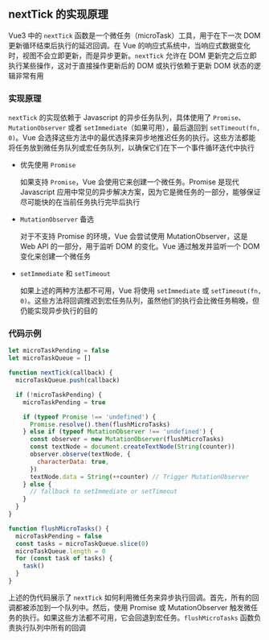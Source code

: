## nextTick 的实现原理

Vue3 中的 `nextTick` 函数是一个微任务（microTask）工具，用于在下一次 DOM 更新循环结束后执行的延迟回调。在 Vue 的响应式系统中，当响应式数据变化时，视图不会立即更新，而是异步更新。`nextTick` 允许在 DOM 更新完之后立即执行某些操作，这对于直接操作更新后的 DOM 或执行依赖于更新 DOM 状态的逻辑非常有用

### 实现原理

`nextTick` 的实现依赖于 Javascript 的异步任务队列，具体使用了 `Promise`、`MutationObserver` 或者 `setImmediate`（如果可用），最后退回到 `setTimeout(fn, 0)`。Vue 会选择这些方法中的最优选择来异步地推迟任务的执行。这些方法都能将任务放到微任务队列或宏任务队列，以确保它们在下一个事件循环迭代中执行

- 优先使用 `Promise`

  如果支持 `Promise`，Vue 会使用它来创建一个微任务。Promise 是现代 Javascript 应用中常见的异步解决方案，因为它是微任务的一部分，能够保证尽可能快的在当前任务执行完毕后执行

- `MutationObserver` 备选

  对于不支持 Promise 的环境，Vue 会尝试使用 MutationObserver，这是 Web API 的一部分，用于监听 DOM 的变化。Vue 通过触发并监听一个 DOM 变化来创建一个微任务

- `setImmediate` 和 `setTimeout`

  如果上述的两种方法都不可用，Vue 将使用 `setImmediate` 或 `setTimeout(fn, 0)`。这些方法将回调推迟到宏任务队列，虽然他们的执行会比微任务稍晚，但仍能实现异步执行的目的

### 代码示例

```js
let microTaskPending = false
let microTaskQueue = []

function nextTick(callback) {
  microTaskQueue.push(callback)

  if (!microTaskPending) {
    microTaskPending = true

    if (typeof Promise !== 'undefined') {
      Promise.resolve().then(flushMicroTasks)
    } else if (typeof MutationObserver !== 'undefined') {
      const observer = new MutationObserver(flushMicroTasks)
      const textNode = document.createTextNode(String(counter))
      observer.observe(textNode, {
        characterData: true,
      })
      textNode.data = String(++counter) // Trigger MutationObserver
    } else {
      // fallback to setImmediate or setTimeout
    }
  }
}

function flushMicroTasks() {
  microTaskPending = false
  const tasks = microTaskQueue.slice(0)
  microTaskQueue.length = 0
  for (const task of tasks) {
    task()
  }
}
```

上述的伪代码展示了 `nextTick` 如何利用微任务来异步执行回调。首先，所有的回调都被添加到一个队列中。然后，使用 Promise 或 MutationObserver 触发微任务的执行。如果这些方法都不可用，它会回退到宏任务。`flushMicroTasks` 函数负责执行队列中所有的回调
